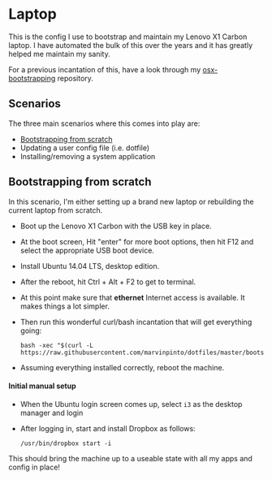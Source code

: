 # Laptop

This is the config I use to bootstrap and maintain my Lenovo X1 Carbon laptop.
I have automated the bulk of this over the years and it has greatly helped me
maintain my sanity.

For a previous incantation of this, have a look through my
[osx-bootstrapping](https://github.com/marvinpinto/osx-bootstrapping)
repository.

## Scenarios

The three main scenarios where this comes into play are:

- [Bootstrapping from scratch](#bootstrapping-from-scratch)
- Updating a user config file (i.e. dotfile)
- Installing/removing a system application


## Bootstrapping from scratch

In this scenario, I'm either setting up a brand new laptop or rebuilding the
current laptop from scratch.

- Boot up the Lenovo X1 Carbon with the USB key in place.

- At the boot screen, Hit "enter" for more boot options, then hit F12 and
select the appropriate USB boot device.

- Install Ubuntu 14.04 LTS, desktop edition.

- After the reboot, hit Ctrl + Alt + F2 to get to terminal.

- At this point make sure that **ethernet** Internet access is available. It
makes things a lot simpler.

- Then run this wonderful curl/bash incantation that will get everything going:
  ```
  bash -xec "$(curl -L https://raw.githubusercontent.com/marvinpinto/dotfiles/master/bootstrap.sh)"
  ```

- Assuming everything installed correctly, reboot the machine.

#### Initial manual setup

- When the Ubuntu login screen comes up, select `i3` as the desktop manager and
login

- After logging in, start and install Dropbox as follows:
  ```
  /usr/bin/dropbox start -i
  ```

This should bring the machine up to a useable state with all my apps and config
in place!
